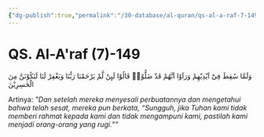 ```yaml
---
{"dg-publish":true,"permalink":"/30-database/al-quran/qs-al-a-raf-7-149/"}
---
```



# QS. Al-A'raf (7)-149
وَلَمَّا سُقِطَ فِيْٓ اَيْدِيْهِمْ وَرَاَوْا اَنَّهُمْ قَدْ ضَلُّوْاۙ قَالُوْا لَىِٕنْ لَّمْ يَرْحَمْنَا رَبُّنَا وَيَغْفِرْ لَنَا لَنَكُوْنَنَّ مِنَ الْخٰسِرِيْنَ

Artinya: *"Dan setelah mereka menyesali perbuatannya dan mengetahui bahwa telah sesat, mereka pun berkata, “Sungguh, jika Tuhan kami tidak memberi rahmat kepada kami dan tidak mengampuni kami, pastilah kami menjadi orang-orang yang rugi.”"*

